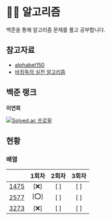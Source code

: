 # 🧙‍♀️ 알고리즘

백준을 통해 알고리즘 문제를 풀고 공부합니다.

## 참고자료 
  - [alphabet150](https://alphabet150.com/)
  - [바킹독의 실전 알고리즘](https://github.com/encrypted-def/basic-algo-lecture/blob/master/workbook.md)


## 백준 랭크
**이연희**

[![Solved.ac
프로필](http://mazassumnida.wtf/api/v2/generate_badge?boj=lyh951212)](https://solved.ac/lyh951212)


## 현황

### 배열
|      | 1회차| 2회차| 3회차 |
| :--: | :--: | :--: | :--: |
|[1475](https://www.acmicpc.net/problem/1475)| [❌] | [ ] | [ ] |
|[2577](https://www.acmicpc.net/problem/2577)| [⭕] | [ ] | [ ] |
|[3273](https://www.acmicpc.net/problem/3273)| [❌] | [ ] | [ ] |
